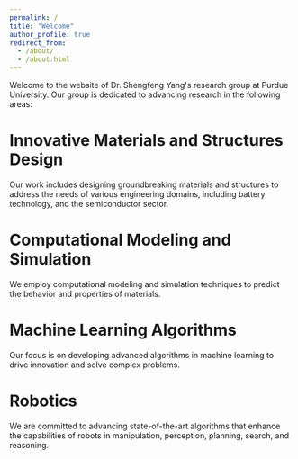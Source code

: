 ```yaml
---
permalink: /
title: "Welcome"
author_profile: true
redirect_from: 
  - /about/
  - /about.html
---
```


Welcome to the website of Dr. Shengfeng Yang's research group at Purdue University. Our group is dedicated to advancing research in the following areas:

Innovative Materials and Structures Design
======
Our work includes designing groundbreaking materials and structures to address the needs of various engineering domains, including battery technology, and the semiconductor sector.

Computational Modeling and Simulation
======
We employ computational modeling and simulation techniques to predict the behavior and properties of materials.

Machine Learning Algorithms
======
Our focus is on developing advanced algorithms in machine learning to drive innovation and solve complex problems.

Robotics 
======
We are committed to advancing state-of-the-art algorithms that enhance the capabilities of robots in manipulation, perception, planning, search, and reasoning.
